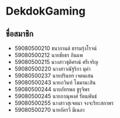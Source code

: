 # DekdokGaming

## ชื่อสมาชิก
- 59080500210 ชนากานต์ ธรรมรุ่งโรจน์
- 59080500212 นายชัยธร ถินแพ
- 59080500215 นางสาวชุติศรณ์ ศรีเจริญ
- 59080500220 นางสาวณัฐริกา มุคำ
- 59080500237 นายปรินทร เจตนเสน
- 59080500243 นายภวินท์ โฆมานะสิน
- 59080500244 นายภัทรพล ชูรุจิพร
- 59080500245 นายภาณุพงศ์ รัตนพันธ์
- 59080500255 นางสาวสุเจตนา จงจะริยะสถาพร
- 59080500270 นายอัครวี มีเฉลา
